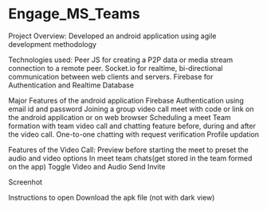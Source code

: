 # Engage_MS_Teams
Project Overview: Developed an android application using agile development methodology

Technologies used:
Peer JS for creating a P2P data or media stream connection to a remote peer.
Socket.io for realtime, bi-directional communication between web clients and servers. 
Firebase for Authentication and Realtime Database

Major Features of the android application
Firebase Authentication using email id and password
Joining a group video call meet with code or link on the android application or on web browser
Scheduling a meet
Team formation with team video call and chatting feature before, during and after the video call.
One-to-one chatting with request verification
Profile updation 

Features of the Video Call:
Preview before starting the meet to preset the audio and video options
In meet team chats(get stored in the team formed on the app)
Toggle Video and Audio
Send Invite

Screenhot 

Instructions to open
Download the apk file (not with dark view)

